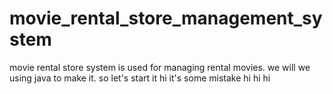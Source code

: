 # movie_rental_store_management_system
movie rental store system is used for managing rental movies. we will we using java to make it.
so let's start it
hi it's some mistake
hi hi hi
